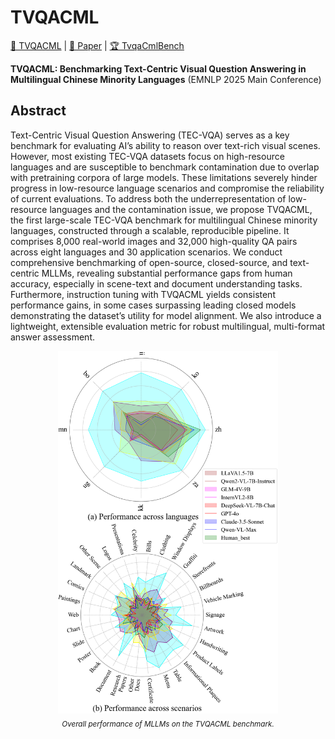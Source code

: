 # TVQACML

[🤗 TVQACML](https://huggingface.co/shajiu/Qwen2-VL-7B-CML-SFT) | [📖 Paper](https://arxiv.org) | [🏆 TvqaCmlBench](https://huggingface.co/datasets/shajiu/TvqaCmlBench)

**TVQACML: Benchmarking Text-Centric Visual Question Answering in Multilingual Chinese Minority Languages** (EMNLP 2025 Main Conference) <br>

## Abstract
Text-Centric Visual Question Answering (TEC-VQA) serves as a key benchmark for evaluating AI’s ability to reason over text-rich visual scenes. However, most existing TEC-VQA datasets focus on high-resource languages and are susceptible to benchmark contamination due to overlap with pretraining corpora of large models. These limitations severely hinder progress in low-resource language scenarios and compromise the reliability of current evaluations. To address both the underrepresentation of low-resource languages and the contamination issue, we propose TVQACML, the first large-scale TEC-VQA benchmark for multilingual Chinese minority languages, constructed through a scalable, reproducible pipeline. It comprises 8,000 real-world images and 32,000 high-quality QA pairs across eight languages and 30 application scenarios. We conduct comprehensive benchmarking of open-source, closed-source, and text-centric MLLMs, revealing substantial performance gaps from human accuracy, especially in scene-text and document understanding tasks. Furthermore, instruction tuning with TVQACML yields consistent performance gains, in some cases surpassing leading closed models demonstrating the dataset’s utility for model alignment. We also introduce a lightweight, extensible evaluation metric for robust multilingual, multi-format answer assessment. 

<p align="center">
  <img src="https://github.com/Shajiu/TVQACML/blob/main/assets/figure1.png" width="70%" />
  <br>
  <sub><em>Overall performance of MLLMs on the TVQACML benchmark.</em></sub>
</p>


